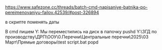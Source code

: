 https://www.safezone.cc/threads/batch-cmd-napisaniye-batnika-po-pereimenovaniyu-failov.42539/#post-326894

в скрипте поменять даты

В cmd пишем Y:
Мы переместились на диск в папочку
pushd Y:\ЗГД по производству\ДРП\ООУ\0.Перечни\Центральные перечни\2025\03 Март\Прямые договоры\test
script.bat
popd
